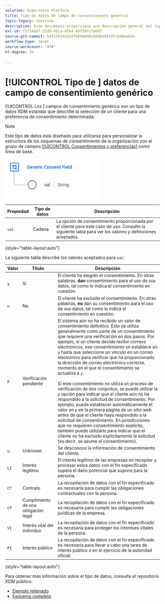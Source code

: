 ```yaml
---
solution: Experience Platform
title: Tipo de datos de campo de consentimiento genérico
topic-legacy: overview
description: Este documento proporciona una descripción general del tipo de datos XDM del campo de consentimiento genérico.
exl-id: f1f14eb7-21dd-45ca-8fb4-68f397cfa697
source-git-commit: bd312024a1a3fb6da840a38d6e9d19fcbd6eab5a
workflow-type: tm+mt
source-wordcount: '478'
ht-degree: 3%

---
```


# [!UICONTROL Tipo de ] datos de campo de consentimiento genérico

[!UICONTROL Los ] campos de consentimiento genérico son un tipo de datos XDM estándar que describe la selección de un cliente para una preferencia de consentimiento determinada.

>[!NOTE]
>
>Este tipo de datos está diseñado para utilizarse para personalizar la estructura de los esquemas de consentimiento de la organización con el grupo de campos [[!UICONTROL Consentimientos y preferencias]](../field-groups/profile/consents.md) como línea de base.

![](../images/data-types/consent-field.png)

| Propiedad | Tipo de datos | Descripción |
| --- | --- | --- |
| `val` | Cadena | La opción de consentimiento proporcionada por el cliente para este caso de uso. Consulte la siguiente tabla para ver los valores y definiciones aceptados. |

{style=&quot;table-layout:auto&quot;}

La siguiente tabla describe los valores aceptados para `val`:

| Valor | Título | Descripción |
| --- | --- | --- |
| `y` | Sí | El cliente ha elegido el consentimiento. En otras palabras, **dan** consentimiento para el uso de sus datos, tal como lo indica el consentimiento en cuestión. |
| `n` | No | El cliente ha excluido el consentimiento. En otras palabras, **no** dan su consentimiento para el uso de sus datos, tal como lo indica el consentimiento en cuestión. |
| `p` | Verificación pendiente | El sistema aún no ha recibido un valor de consentimiento definitivo. Esto se utiliza generalmente como parte de un consentimiento que requiere una verificación en dos pasos. Por ejemplo, si un cliente decide recibir correos electrónicos, ese consentimiento se establece en `p` hasta que seleccione un vínculo en un correo electrónico para verificar que ha proporcionado la dirección de correo electrónico correcta, momento en el que el consentimiento se actualiza a `y`.<br><br>Si este consentimiento no utiliza un proceso de verificación de dos conjuntos, se puede utilizar la  `p` opción para indicar que el cliente aún no ha respondido a la solicitud de consentimiento. Por ejemplo, puede establecer automáticamente el valor en `p` en la primera página de un sitio web antes de que el cliente haya respondido a la solicitud de consentimiento. En jurisdicciones que no requieren consentimiento explícito, también puede utilizarlo para indicar que el cliente no ha excluido explícitamente la solicitud (es decir, se asume el consentimiento). |
| `u` | Unknown | Se desconoce la información de consentimiento del cliente. |
| `LI` | Interés legítimo | El interés legítimo de las empresas en recopilar y procesar estos datos con el fin especificado supera el daño potencial que supone para la persona. |
| `CT` | Contrato | La recopilación de datos con el fin especificado es necesaria para cumplir las obligaciones contractuales con la persona. |
| `CP` | Cumplimiento de una obligación legal | La recopilación de datos con el fin especificado es necesaria para cumplir las obligaciones jurídicas de la empresa. |
| `VI` | Interés vital del individuo | La recopilación de datos con el fin especificado es necesaria para proteger los intereses vitales de la persona. |
| `PI` | Interés público | La recopilación de datos con el fin especificado es necesaria para llevar a cabo una tarea de interés público o en el ejercicio de la autoridad oficial. |

{style=&quot;table-layout:auto&quot;}

Para obtener más información sobre el tipo de datos, consulte el repositorio XDM público:

* [Ejemplo rellenado](https://github.com/adobe/xdm/blob/master/components/datatypes/consent/consent-field.example.1.json)
* [Esquema completo](https://github.com/adobe/xdm/blob/master/components/datatypes/consent/consent-field.schema.json)
